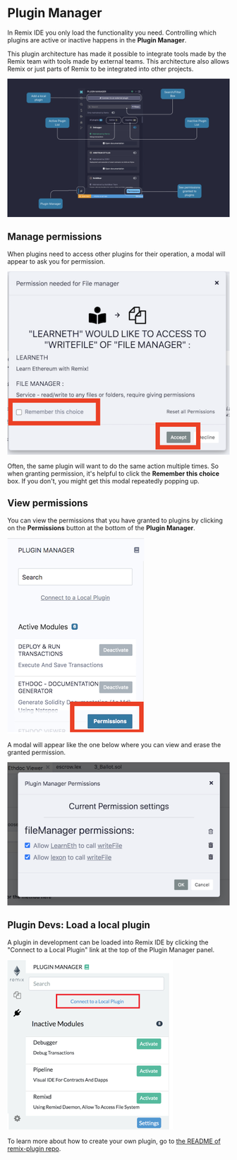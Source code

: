 # Plugin Manager

In Remix IDE you only load the functionality you need. Controlling which plugins are active or inactive happens in the **Plugin Manager**.

This plugin architecture has made it possible to integrate tools made by the Remix team with tools made by external teams. This architecture also allows Remix or just parts of Remix to be integrated into other projects.

![Remix Plugin Manager page.](images/plugin-manager/a-plugin-man-overview.png)

## Manage permissions

When plugins need to access other plugins for their operation, a modal will appear to ask you for permission.

![](images/a-permission-modal.png)

Often, the same plugin will want to do the same action multiple times. So when granting permission, it's helpful to click the **Remember this choice** box. If you don't, you might get this modal repeatedly popping up.

## View permissions

You can view the permissions that you have granted to plugins by clicking on the **Permissions** button at the bottom of the **Plugin Manager**.

![](images/a-plugin-man-permissions.png)

A modal will appear like the one below where you can view and erase the granted permission.

![](images/a-plugin-manager-modal.png)

## Plugin Devs: Load a local plugin

A plugin in development can be loaded into Remix IDE by clicking the "Connect to a Local Plugin" link at the top of the Plugin Manager panel.

![](images/a-plugin-man-local.png)

To learn more about how to create your own plugin, go to
[the README of remix-plugin repo](https://github.com/ethereum/remix-plugin).

